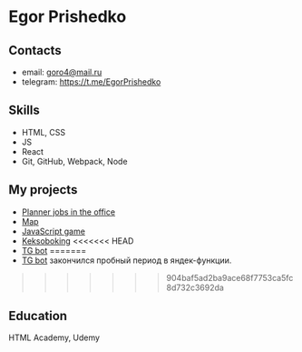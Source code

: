 # Egor Prishedko

## Contacts
* email: goro4@mail.ru
* telegram: https://t.me/EgorPrishedko
  

## Skills
* HTML, CSS
* JS
* React
* Git, GitHub, Webpack, Node
 
## My projects

* [Planner jobs in the office](https://blissful-torvalds-09138c.netlify.app/)
* [Map](https://goofy-swartz-e16c87.netlify.app/)
* [JavaScript game](https://egor18032019.github.io/game-bubble-on-js/)
* [Keksoboking](https://egor18032019.github.io/Keksobooking-2020/)
<<<<<<< HEAD
* [TG bot](https://t.me/Planing_work_space_bot/)
=======
* [TG bot](https://t.me/Planing_work_space_bot/) закончился пробный период в яндек-функции.

>>>>>>> 904baf5ad2ba9ace68f7753ca5fc8d732c3692da

## Education

HTML Academy, Udemy
 
